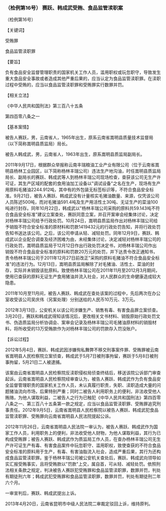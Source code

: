 ### （检例第16号） 赛跃、韩成武受贿、食品监管渎职案

（检例第16号）

【关键词】

受贿罪

食品监管渎职罪

【要旨】

负有食品安全监督管理职责的国家机关工作人员，滥用职权或玩忽职守，导致发生重大食品安全事故或者造成其他严重后果的，应当认定为食品监管渎职罪。在渎职过程中受贿的，应当以食品监管渎职罪和受贿罪实行数罪并罚。

【相关立法】

《中华人民共和国刑法》第三百八十五条

第四百零八条之一

【基本案情】

被告人赛跃，男，云南省人，1965年出生，原系云南省嵩明县质量技术监督局（以下简称嵩明县质监局）局长。

被告人韩成武，男，云南省人，1963年出生，原系嵩明县质监局副局长。

2011年9月17日，根据群众举报称云南丰瑞粮油工业产业有限公司（位于云南省嵩明县杨林工业园区，以下简称杨林丰瑞公司）违法生产地沟油，时任嵩明县质监局局长、副局长的赛跃、韩成武等人到杨林丰瑞公司现场检查，查获该公司无生产许可证，其生产区域的配套的食用油加工设备以"调试设备"之名在生产，现场有生产用原料毛猪油2244.912吨，其中有的外包装无标签标识等，不符合食品安全标准。9月21日，被告人赛跃、韩成武没有计量核实毛猪油数量、来源，仅凭该公司人员陈述500吨，而对毛猪油591.4吨及生产用活性土30吨、无证生产的菜油100吨进行封存。同年10月22日，韩成武以"杨林丰瑞公司采购的原料共59.143吨不符合食品安全标准"建议立案查处，赛跃同意立案，并召开案审会经集体讨论，决定对杨林丰瑞公司给予行政处罚。10月24日，嵩明县质监局作出对杨林丰瑞公司给予销毁不符合安全标准的原材料和罚款1419432元的行政处罚告知，并将行政处罚告知书送达该公司。之后，该公司申请从轻、减轻处罚。同年12月9日，赛跃、韩成武以企业配合调查及经济困难为由，未经集体讨论，决定减轻对杨林丰瑞公司的行政处罚，嵩明县质监局于12月12日作出行政处罚决定书，对杨林丰瑞公司作出销毁不符合食品安全标准的原料和罚款20万元的处罚，并下达责令改正通知书，责令杨林丰瑞公司于2011年12月27日前改正"采购的原料毛猪油不符合食品安全标准"的违法行为。12月13日，嵩明县质监局解除了对毛猪油、活性土、菜油的封存，实际并未销毁该批原料。致使杨林丰瑞公司在2011年11月至2012月3月期间，使用已查获的原料无证生产食用猪油并流入社会，对人民群众的生命健康造成较大隐患。

2011年10月至11月间，被告人赛跃、韩成武在查处该案的过程中，先后两次在办公室收受该公司吴庆伟（另案处理）分别送给的人民币10万元、3万元。

2012年3月13日，公安机关以该公司涉嫌生产、销售有毒、有害食品罪立案侦查。3月20日，赛跃和韩成武得知该情况后，更改相关文书材料、销毁原始行政处罚文书、伪造质监局分析协调会、案审会记录及杨林丰瑞公司毛猪油原材料的销毁材料，将所收受的13万受贿款作为对杨林丰瑞公司的罚款存入罚没账户。

【诉讼过程】

2012年5月4日，赛跃、韩成武因涉嫌徇私舞弊不移交刑事案件罪、受贿罪被云南省嵩明县人民检察院立案侦查，韩成武于5月7日被刑事拘留，赛跃于5月8日被刑事拘留，5月21日二人被逮捕。

该案由云南省嵩明县人民检察院反渎职侵权局侦查终结后，移送该院公诉部门审查起诉。云南省嵩明县人民检察院经审查认为，被告人赛跃、韩成武作为负有食品安全监督管理职责的国家机关工作人员，未认真履行职责，失职、渎职造成大量的问题猪油流向市场，后果特别严重；同时二被告人利用职务上的便利，非法收受他人贿赂，为他人谋取利益，二被告人之行为已触犯《中华人民共和国刑法》第四百零八条之一、第三百八十五条第一款之规定，应当以食品监管渎职罪、受贿罪追究刑事责任。2012年9月5日，云南省嵩明县人民检察院以被告人赛跃、韩成武犯食品监管渎职罪、受贿罪向云南省嵩明县人民法院提起公诉。

2012年11月26日，云南省嵩明县人民法院一审认为，被告人赛跃、韩成武作为国家工作人员，利用职务上的便利，非法收受他人财物，为他人谋取利益，其行为已构成受贿罪；被告人赛跃、韩成武作为质监局工作人员，在查办杨林丰瑞公司无生产许可证生产有毒、有害食品案件中玩忽职守、滥用职权，致使查获的不符合食品安全标准的原料用于生产，有毒、有害油脂流入社会，造成严重后果，其行为还构成食品监管渎职罪。鉴于杨林丰瑞公司被公安机关查处后，赛跃、韩成武向领导如实汇报受贿事实，且将受贿款以"罚款"上交，属自首，可从轻、减轻处罚。依照刑法相关条款之规定，判决被告人赛跃犯受贿罪和食品监管渎职罪，数罪并罚，判处有期徒刑六年；韩成武犯受贿罪和食品监管渎职罪，数罪并罚，判处有期徒刑二年六个月。

一审宣判后，赛跃、韩成武提出上诉。

2013年4月20日，云南省昆明市中级人民法院二审裁定驳回上诉，维持原判。
